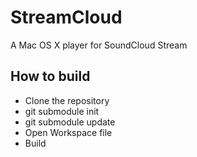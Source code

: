 StreamCloud
===========

A Mac OS X player for SoundCloud Stream

How to build
------------

* Clone the repository
* git submodule init
* git submodule update
* Open Workspace file
* Build
